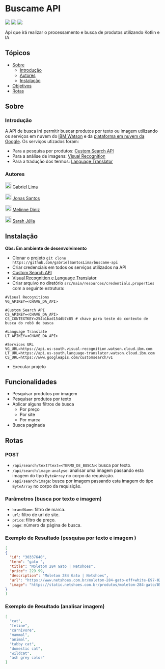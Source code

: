# Buscame API
<p>
<img src="https://img.shields.io/github/stars/gabrielSantosLima/buscame-api">
<img src="https://img.shields.io/github/forks/gabrielSantosLima/buscame-api">
<img src="https://img.shields.io/github/issues/gabrielSantosLima/buscame-api">
</p>
<p>
  Api que irá realizar o processamento e busca de produtos utilizando Kotlin e IA
</p>

## Tópicos
- <a href="#sobre">Sobre</a>
  - <a href="#introdução">Introdução</a>
  - <a href="#autores">Autores</a>
  - <a href="#instalação">Instalação</a>
- <a href="#funcionalidades">Objetivos</a>
- <a href="#rotas">Rotas</a>

## Sobre
### Introdução
A API de busca irá permitir buscar produtos por texto ou imagem utilizando os serviços em nuvem do [IBM Watson](https://cloud.ibm.com/) e da [plataforma em nuvem da Google](https://console.cloud.google.com/?hl=pt-BR). Os serviços utizados foram:
- Para a pesquisa por produtos: [Custom Search API](https://developers.google.com/custom-search/v1/overview)
- Para a análise de imagens: [Visual Recognition](https://www.ibm.com/br-pt/cloud/watson-visual-recognition)
- Para a tradução dos termos: [Language Translator](https://www.ibm.com/watson/services/language-translator/)

### Autores
<p>
  <img src="https://github.com/gabrielSantosLima.png" width=20 alt="Gabriel Lima">
  <a href="">Gabriel Lima</a>
</p>
<p>
  <img src="https://github.com/jonasjss.png" width=20 alt="Jonas Santos">
  <a href="">Jonas Santos</a>
</p>
<p>
  <img src="https://github.com/melinnediniz.png" width=20 alt="Melinne Diniz">
  <a href="">Melinne Diniz</a>
</p>
<p>
  <img src="https://github.com/sarahj315.png" width=20 alt="Sarah Júlia">
  <a href="">Sarah Júlia</a>
</p>

## Instalação

**Obs: Em ambiente de desenvolvimento**

- Clonar o projeto `git clone https://github.com/gabrielSantosLima/buscame-api`
- Criar credenciais em todos os serviços utilizados na API
 - [Custom Search API](https://cloud.google.com/docs/authentication/api-keys?hl=pt-BR&visit_id=637441536431321652-2520210197&rd=1)
 - [Visual Recognition e Language Translator](https://cloud.ibm.com/docs/watson?topic=watson-iam)
- Criar arquivo no diretório `src/main/resources/credentials.properties` com a seguinte estrutura:
```
#Visual Recognitions
VG_APIKEY=<CHAVE_DA_API>

#Custom Search API
CS_APIKEY=<CHAVE_DA_API>
CS_CONTEXTKEY=254b1bad154db7c85 # chave para teste do contexto de busca do robô de busca

#Language Translate
LT_APIKEY=<CHAVE_DA_API>

#Services URL
VG_URL=https://api.us-south.visual-recognition.watson.cloud.ibm.com
LT_URL=https://api.us-south.language-translator.watson.cloud.ibm.com
CS_URL=https://www.googleapis.com/customsearch/v1
```
- Executar projeto

## Funcionalidades
- Pesquisar produtos por imagem
- Pesquisar produtos por texto
- Aplicar alguns filtros de busca
  - Por preço
  - Por site
  - Por marca
- Busca paginada

## Rotas
### POST
- `/api/search/text?text=<TERMO_DE_BUSCA>`: busca por texto.
- `/api/search/image-analyse`: analisar uma imagem passando esta imagem do tipo `ByteArray` no corpo da requisição.
- `/api/search/image`: busca por imagem passando esta imagem do tipo `ByteArray` no corpo da requisição.

### Parâmetros (busca por texto e imagem)
- `brandName`: filtro de marca.
- `url`: filtro de url de site.
- `price`: filtro de preço.
- `page`: número da página de busca.

### Exemplo de Resultado (pesquisa por texto e imagem )
```json
[
{
  "id": "30337640",
  "term": "gato ",
  "title": "Moletom 284 Gato | Netshoes",
  "price": 229.99,
  "description": "Moletom 284 Gato | Netshoes",
  "url": "https://www.netshoes.com.br/moletom-284-gato-off+white-E97-0265-205",
  "image": "https://static.netshoes.com.br/produtos/moletom-284-gato/05/E97-0265-205/E97-0265-205_zoom1.jpg?ims=544x"
}
]
```

### Exemplo de Resultado (analisar imagem)
```json
[
  "cat",
  "feline",
  "carnivore",
  "mammal",
  "animal",
  "tabby cat",
  "domestic cat",
  "wildcat",
  "ash grey color"
]
```
